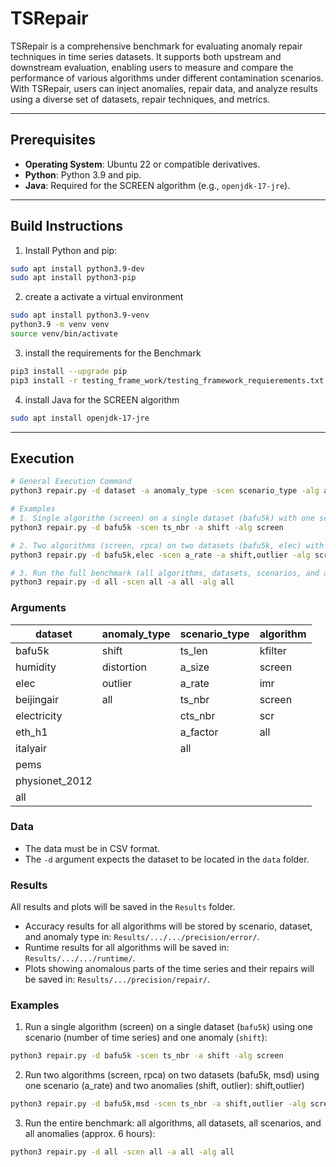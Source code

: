 # TSRepair

TSRepair is a comprehensive benchmark for evaluating anomaly repair techniques in time series datasets. It supports both upstream and downstream evaluation, enabling users to measure and compare the performance of various algorithms under different contamination scenarios. With TSRepair, users can inject anomalies, repair data, and analyze results using a diverse set of datasets, repair techniques, and metrics.

---

## Prerequisites

- **Operating System**: Ubuntu 22 or compatible derivatives.
- **Python**: Python 3.9 and pip.
- **Java**: Required for the SCREEN algorithm (e.g., `openjdk-17-jre`).
---

## Build Instructions

1. Install Python and pip:
```bash
sudo apt install python3.9-dev
sudo apt install python3-pip
```



2. create a activate a virtual environment

```bash
sudo apt install python3.9-venv
python3.9 -m venv venv
source venv/bin/activate
```

3. install the requirements for the Benchmark

```bash
pip3 install --upgrade pip
pip3 install -r testing_frame_work/testing_framework_requierements.txt
```

4. install Java for the SCREEN algorithm

```bash
sudo apt install openjdk-17-jre
```

___


## Execution

```bash
# General Execution Command
python3 repair.py -d dataset -a anomaly_type -scen scenario_type -alg algorithm

# Examples
# 1. Single algorithm (screen) on a single dataset (bafu5k) with one scenario (ts_nbr) and one anomaly (shift)
python3 repair.py -d bafu5k -scen ts_nbr -a shift -alg screen

# 2. Two algorithms (screen, rpca) on two datasets (bafu5k, elec) with one scenario (a_rate) and two anomalies (shift, outlier)
python3 repair.py -d bafu5k,elec -scen a_rate -a shift,outlier -alg screen,rpca

# 3. Run the full benchmark (all algorithms, datasets, scenarios, and anomalies)
python3 repair.py -d all -scen all -a all -alg all
```

### Arguments

| dataset      | anomaly_type | scenario_type | algorithm | 
|--------------|--------------|---------------|-----------| 
| bafu5k       | shift        | ts_len        | kfilter   |
| humidity     | distortion   | a_size        | screen    |
| elec         | outlier      | a_rate        | imr       |
| beijingair   | all          | ts_nbr        | screen    |
| electricity  |              | cts_nbr       | scr       |
| eth_h1       |              | a_factor      | all       |
| italyair     |              | all           |           |
| pems         |              |               |           |
| physionet_2012 |            |               |           |
| all          |              |               |           |

### Data

- The data must be in CSV format.
- The `-d` argument expects the dataset to be located in the `data` folder.

### Results

All results and plots will be saved in the `Results` folder. 
- Accuracy results for all algorithms will be stored by scenario, dataset, and anomaly type in: `Results/.../.../precision/error/`. 
- Runtime results for all algorithms will be saved in: `Results/.../.../runtime/`. 
- Plots showing anomalous parts of the time series and their repairs will be saved in: `Results/.../precision/repair/`.

### Examples

1. Run a single algorithm (screen) on a single dataset (`bafu5k`) using one scenario (number of time series) and one anomaly (`shift`):
```bash
python3 repair.py -d bafu5k -scen ts_nbr -a shift -alg screen
```

2.	Run two algorithms (screen, rpca) on two datasets (bafu5k, msd) using one scenario (a_rate) and two anomalies (shift, outlier):   shift,outlier)

```bash
python3 repair.py -d bafu5k,msd -scen ts_nbr -a shift,outlier -alg screen,rpca
```

3.	Run the entire benchmark: all algorithms, all datasets, all scenarios, and all anomalies (approx. 6 hours):

```bash
python3 repair.py -d all -scen all -a all -alg all
```

